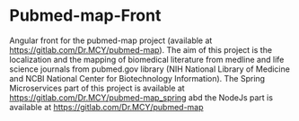 # Pubmed-map-Front
Angular front for the pubmed-map project (available at https://gitlab.com/Dr.MCY/pubmed-map). The aim of this project is the localization and the mapping of biomedical literature from medline and life science journals from pubmed.gov library (NIH National Library of Medicine and NCBI National Center for Biotechnology Information). 
The Spring Microservices part of this project is available at https://gitlab.com/Dr.MCY/pubmed-map_spring abd the NodeJs part is available at https://gitlab.com/Dr.MCY/pubmed-map
